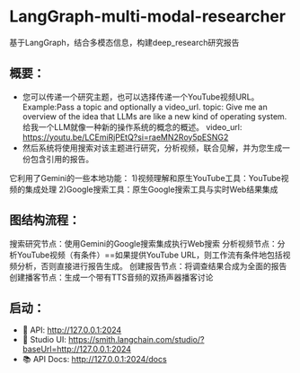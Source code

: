# LangGraph-multi-modal-researcher
基于LangGraph，结合多模态信息，构建deep_research研究报告


## 概要：
- 您可以传递一个研究主题，也可以选择传递一个YouTube视频URL。
Example:Pass a topic and optionally a video_url.
topic: Give me an overview of the idea that LLMs are like a new kind of operating system.给我一个LLM就像一种新的操作系统的概念的概述。
video_url: https://youtu.be/LCEmiRjPEtQ?si=raeMN2Roy5pESNG2
- 然后系统将使用搜索对该主题进行研究，分析视频，联合见解，并为您生成一份包含引用的报告。

它利用了Gemini的一些本地功能：
1)视频理解和原生YouTube工具：YouTube视频的集成处理
2)Google搜索工具：原生Google搜索工具与实时Web结果集成


## 图结构流程：
搜索研究节点：使用Gemini的Google搜索集成执行Web搜索
分析视频节点：分析YouTube视频（有条件）==如果提供YouTube URL，则工作流有条件地包括视频分析，否则直接进行报告生成。
创建报告节点：将调查结果合成为全面的报告
创建播客节点：生成一个带有TTS音频的双扬声器播客讨论


## 启动：
- 🚀 API: http://127.0.0.1:2024
- 🎨 Studio UI: https://smith.langchain.com/studio/?baseUrl=http://127.0.0.1:2024
- 📚 API Docs: http://127.0.0.1:2024/docs
